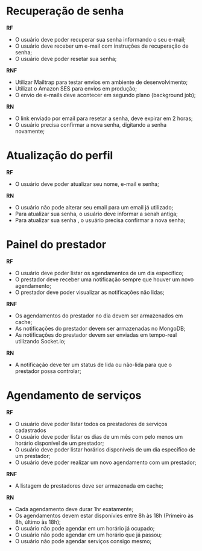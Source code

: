 # Recuperação de senha

**RF**

- O usuário deve poder recuperar sua senha informando o seu e-mail;
- O usuário deve receber um e-mail com instruções de recuperação de senha;
- O usuário deve poder resetar sua senha;

**RNF**

- Utilizar Mailtrap para testar envios em ambiente de desenvolvimento;
- Utilizat o Amazon SES para envios em produção;
- O envio de e-mails deve acontecer em segundo plano (background job);

**RN**

- O link enviado por email para resetar a senha, deve expirar em 2 horas;
- O usuário precisa confirmar a nova senha, digitando a senha novamente;

# Atualização do perfil

**RF**

- O usuário deve poder atualizar seu nome, e-mail e senha;

**RN**

- O usuário não pode alterar seu email para um email já utilizado;
- Para atualizar sua senha, o usuário deve informar a senah antiga;
- Para atualizar sua senha , o usuário precisa confirmar a nova senha;

# Painel do prestador

**RF**

- O usuário deve poder listar os agendamentos de um dia específico;
- O prestador deve receber uma notificação sempre que houver um novo agendamento;
- O prestador deve poder visualizar as notificações não lidas;

**RNF**

- Os agendamentos do prestador no dia devem ser armazenados em cache;
- As notificações do prestador devem ser armazenadas no MongoDB;
- As notificações do prestador devem ser enviadas em tempo-real utilizando Socket.io;

**RN**

- A notificação deve ter um status de lida ou não-lida para que o prestador possa controlar;

# Agendamento de serviços

**RF**

- O usuário deve poder listar todos os prestadores de serviços cadastrados
- O usuário deve poder listar os dias de um mês com pelo menos um horário disponível de um prestador;
- O usuário deve poder listar horários disponíveis de um dia específico de um prestador;
- O usuário deve poder realizar um novo agendamento com um prestador;

**RNF**

- A listagem de prestadores deve ser armazenada em cache;

**RN**

- Cada agendamento deve durar 1hr exatamente;
- Os agendamentos devem estar disponívies entre 8h às 18h (Primeiro às 8h, último às 18h);
- O usuário não pode agendar em um horário já ocupado;
- O usuário não pode agendar em um horário que já passou;
- O usuário não pode agendar serviços consigo mesmo;
